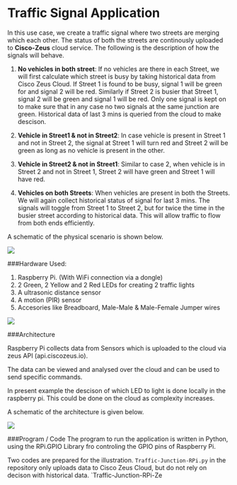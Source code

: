 # Traffic Signal Application

In this use case, we create a traffic signal where two streets are merging which each other. The status of both the streets are continously uploaded to **Cisco-Zeus** cloud service. The following is the description of how the signals will behave. 

1. **No vehicles in both street**: If no vehicles are there in each Street, we will first calculate which street is busy by taking historical data from Cisco Zeus Cloud. If Street 1 is found to be busy, signal 1 will be green for and signal 2 will be red. Similarly if Street 2 is busier that Street 1, signal 2 will be green and signal 1 will be red. Only one signal is kept on to make sure that in any case no two signals at the same junction are green. Historical data of last 3 mins is queried from the cloud to make descison.

2. **Vehicle in Street1 & not in Street2**: In case vehicle is present in Street 1 and not in Street 2, the signal at Street 1 will turn red and Street 2 will be green as long as no vehicle is present in the other.

3. **Vehicle in Street2 & not in Street1**: Similar to case 2, when vehicle is in Street 2 and not in Street 1, Street 2 will have green and Street 1 will have red.

4. **Vehicles on both Streets**: When vehicles are present in both the Streets. We will again collect historical status of signal for last 3 mins. The signals will toggle from Street 1 to Street 2, but for twice the time in the busier street according to historical data. This will allow traffic to flow from both ends efficiently.

A schematic of the physical scenario is shown below.

<img src="https://raw.githubusercontent.com/yindolia/zeus-iot-1/master/Traffic_Use/Street%20Junction.png" >


###Hardware Used:

1. Raspberry Pi. (With WiFi connection via a dongle)
2. 2 Green, 2 Yellow and 2 Red LEDs for creating 2 traffic lights
3. A ultrasonic distance sensor
4. A motion (PIR) sensor
5. Accesories like Breadboard, Male-Male & Male-Female Jumper wires


<img src="https://raw.githubusercontent.com/yindolia/zeus-iot-1/master/Traffic_Use/Traffic-Signal-Setup-Hardware.jpg" >

###Architecture

Raspberry Pi collects data from Sensors which is uploaded to the cloud via zeus API (api.ciscozeus.io).

The data can be viewed and analysed over the cloud and can be used to send specific commands.

In present example the descison of which LED to light is done locally in the raspberry pi. This could be done on the cloud as complexity increases.

A schematic of the architecture is given below.

<img src="https://raw.githubusercontent.com/yindolia/zeus-iot-1/master/Traffic_Use/Architechture.png" >

###Program / Code
The program to run the application is written in Python, using the RPi.GPIO Library fro controling the GPIO pins of Raspberry Pi.

Two codes are prepared for the illustration.
`Traffic-Junction-RPi.py` in the repository only uploads data to Cisco Zeus Cloud, but do not rely on decison with historical data.
`Traffic-Junction-RPi-Ze
